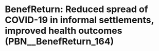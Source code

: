 # BenefReturn: __Reduced spread of COVID-19 in informal settlements, improved health outcomes__ (PBN__BenefReturn_164)

